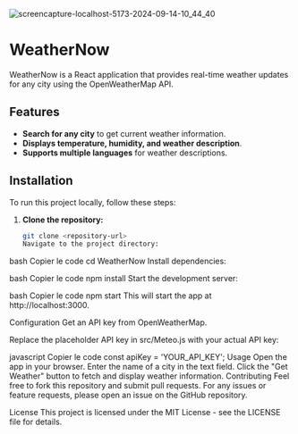 
![screencapture-localhost-5173-2024-09-14-10_44_40](https://github.com/user-attachments/assets/9d902cd1-9759-4218-9270-030a8f2ca6cf)


# WeatherNow

WeatherNow is a React application that provides real-time weather updates for any city using the OpenWeatherMap API.

## Features

- **Search for any city** to get current weather information.
- **Displays temperature, humidity, and weather description**.
- **Supports multiple languages** for weather descriptions.

## Installation

To run this project locally, follow these steps:

1. **Clone the repository:**

   ```bash
   git clone <repository-url>
   Navigate to the project directory:
   ```

bash
Copier le code
cd WeatherNow
Install dependencies:

bash
Copier le code
npm install
Start the development server:

bash
Copier le code
npm start
This will start the app at http://localhost:3000.

Configuration
Get an API key from OpenWeatherMap.

Replace the placeholder API key in src/Meteo.js with your actual API key:

javascript
Copier le code
const apiKey = 'YOUR_API_KEY';
Usage
Open the app in your browser.
Enter the name of a city in the text field.
Click the "Get Weather" button to fetch and display weather information.
Contributing
Feel free to fork this repository and submit pull requests. For any issues or feature requests, please open an issue on the GitHub repository.

License
This project is licensed under the MIT License - see the LICENSE file for details.
